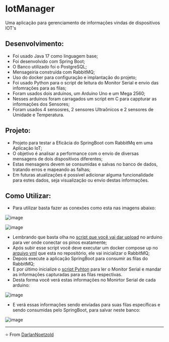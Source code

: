 # IotManager
Uma aplicação para gerenciamento de informações vindas de dispositivos IOT's

## Desenvolvimento:
* Foi usado Java 17 como linguagem base;
* Foi desenvolvido com Spring Boot;
* O Banco utilizado foi o PostgreSQL;
* Mensageiria construída com RabbitMQ;
* Uso do docker para configuração e implantação do projeto;
* Foi usado Python para o script de leitura do Monitor Serial e envio das infomrações para as filas;
* Foram usados dois arduinos, um Arduino Uno e um Mega 2560;
* Nesses arduinos foram carragados um script em C para cappturar as informações dos Sensores;
* Foram usados 4 sensosres, 2 sensores Ultraônicos e 2 sensores de Umidade e Temperatura.

## Projeto:
* Projeto para testar a Eficâcia do SpringBoot com RabbitMq em uma Aplicação IoT;
* O objetivo é analisar a performance com o envio de diversas mensagens de dois dispositivos diferentes;
* Estas mensagens devem se consumidas e salvas no banco de dados, tratando erros e mapeando as falhas;
* Em futuras atualizações é possível adicionar alguma funcionalidade para estes dados, seja visualização ou envio destas informações.


## Como Utilizar:
* Para utilizar basta fazer as conexões como esta nas imagens abaixo:


![image](https://github.com/DarlanNoetzold/IotManager/assets/41628589/dcf10655-4719-4786-bfb5-48fcdfded9b8)

![image](https://github.com/DarlanNoetzold/IotManager/assets/41628589/d2ad091f-750c-480d-ba87-f1918abfd85b)

* Lembrando que basta olha no [script que você vai dar upload](https://github.com/DarlanNoetzold/IotManager/blob/main/arduino_getter/arduino_getter.ino) no arduino para ver onde conectar os pinos exatamente;
* Após subir esse script você deve executar um docker compose up no [arquivo yml](https://github.com/DarlanNoetzold/IotManager/blob/main/docker-compose.yml) que esta no repositório, ele vai inicializar o RabbitMQ;
* Depois execute a aplicação SpringBoot para consumir as filas do RabbitMQ;
* E por último inicialize o [script Pyhton](https://github.com/DarlanNoetzold/IotManager/blob/main/main_serial.py) para ler o Monitor Serial e mandar as informações capturadas para as filas respectivas.
* Desta forma você verá estas informações no Monirtor Serial de cada arduino:

![image](https://github.com/DarlanNoetzold/IotManager/assets/41628589/ca2bc540-2fe3-47d3-acf0-b4acbb5f1066)

* E verá essas informações sendo enviadas para suas filas específicas e sendo consumidas pelo SpringBoot, para salvar neste banco:

![image](https://github.com/DarlanNoetzold/IotManager/assets/41628589/2cfe675c-cc23-45aa-aa0f-e01d40dabdce)


---


⭐️ From [DarlanNoetzold](https://github.com/DarlanNoetzold)
